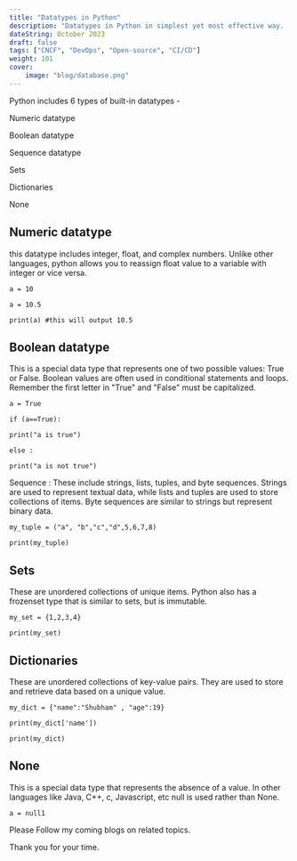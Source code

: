 ```yaml
---
title: "Datatypes in Python"
description: "Datatypes in Python in simplest yet most effective way. · Python includes 6 types of built-in datatypes - Numeric datatype Boolean datatype Sequence..."
dateString: October 2023
draft: false
tags: ["CNCF", "DevOps", "Open-source", "CI/CD"]
weight: 101
cover:
    image: "blog/database.png"
---
```


Python includes 6 types of built-in datatypes -

Numeric datatype

Boolean datatype

Sequence datatype

Sets

Dictionaries

None

## Numeric datatype

this datatype includes integer, float, and complex numbers. Unlike other languages, python allows you to reassign float value to a variable with integer or vice versa.

```
a = 10

a = 10.5

print(a) #this will output 10.5
```

## Boolean datatype

This is a special data type that represents one of two possible values: True or False. Boolean values are often used in conditional statements and loops. Remember the first letter in "True" and "False" must be capitalized.

```
a = True

if (a==True):

print("a is true")

else :

print("a is not true")
```

Sequence : These include strings, lists, tuples, and byte sequences. Strings are used to represent textual data, while lists and tuples are used to store collections of items. Byte sequences are similar to strings but represent binary data.

```
my_tuple = ("a", "b","c","d",5,6,7,8)

print(my_tuple)
```

## Sets

These are unordered collections of unique items. Python also has a frozenset type that is similar to sets, but is immutable.

```
my_set = {1,2,3,4}

print(my_set)
```

## Dictionaries

These are unordered collections of key-value pairs. They are used to store and retrieve data based on a unique value.

```
my_dict = {"name":"Shubham" , "age":19}

print(my_dict['name'])

print(my_dict)
```

## None

This is a special data type that represents the absence of a value. In other languages like Java, C++, c, Javascript, etc null is used rather than None.

`a = null1`

Please Follow my coming blogs on related topics.

Thank you for your time.